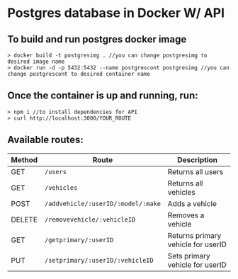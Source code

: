 # Postgres database in Docker W/ API

## To build and run postgres docker image

```
> docker build -t postgresimg . //you can change postgresimg to desired image name
> docker run -d -p 5432:5432 --name postgrescont postgresimg //you can change postgrescont to desired container name
```

## Once the container is up and running, run:

```
> npm i //to install dependencies for API
> curl http://localhost:3000/YOUR_ROUTE
```

## Available routes:

Method | Route | Description |
--- | --- | --- |
GET | ```/users``` | Returns all users |
GET | ```/vehicles``` | Returns all vehicles |
POST | ```/addvehicle/:userID/:model/:make``` | Adds a vehicle |
DELETE | ```/removevehicle/:vehicleID``` | Removes a vehicle |
GET | ```/getprimary/:userID``` | Returns primary vehicle for userID |
PUT | ```/setprimary/:userID/:vehicleID``` | Sets primary vehicle for userID |
